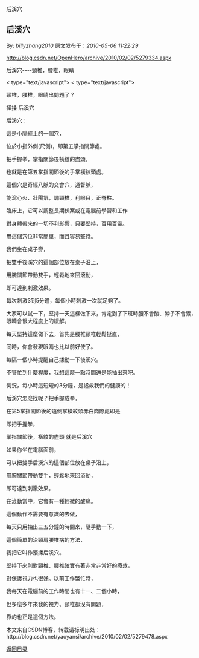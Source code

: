 后溪穴
## 后溪穴

By: *billyzhang2010* 原文发布于：*2010-05-06 11:22:29*

[
http&#58;//blog.csdn.net/OpenHero/archive/2010/02/02/5279334.aspx](http&#58;//blog.csdn.net/OpenHero/archive/2010/02/02/5279334.aspx)

后溪穴----頸椎，腰椎，眼睛

< type="text/javascript">
< type="text/javascript">

頸椎，腰椎，眼睛出問題了？

揉揉 后溪穴

后溪穴：

這是小腸經上的一個穴，

位於小指外側(尺側)，即第五掌指關節處。

把手握拳，掌指關節後橫紋的盡頭，

也就是在第五掌指關節後的手掌橫紋頭處。

這個穴是奇經八脈的交會穴，通督脈，

能瀉心火、壯陽氣，調頸椎，利眼目，正脊柱。

臨床上，它可以調整長期伏案或在電腦前學習和工作

對身體帶來的一切不利影響，只要堅持，百用百靈。

用這個穴位非常簡單，而且容易堅持。

我們坐在桌子旁，

把雙手後溪穴的這個部位放在桌子沿上，

用腕關節帶動雙手，輕鬆地來回滾動，

即可達到刺激效果。

每次刺激3到5分鐘，每個小時刺激一次就足夠了。 

大家可以試一下，堅持一天這樣做下來，肯定到了下班時腰不會酸、脖子不會累，眼睛會很大程度上的緩解。

每天堅持這麼做下去，首先是腰椎頸椎輕鬆挺直，

同時，你會發現眼睛也比以前好使了。

每隔一個小時提醒自己揉動一下後溪穴。

不管忙到什麼程度，我想這麼一點時間還是能抽出來吧。

何況，每小時這短短的3分鐘，是拯救我們的健康的！

后溪穴怎麼找呢？把手握成拳，

在第5掌指關節後的遠側掌橫紋頭赤白肉際處即是

即把手握拳，

掌指關節後，橫紋的盡頭 就是后溪穴

如果你坐在電腦面前，

可以把雙手后溪穴的這個部位放在桌子沿上，

用腕關節帶動雙手，輕鬆地來回滾動，

即可達到刺激效果。

在滾動當中，它會有一種輕微的酸痛。

這個動作不需要有意識的去做，

每天只用抽出三五分鐘的時間來，隨手動一下，

這個簡單的治頸肩腰椎病的方法，

我把它叫作滾揉后溪穴。

堅持下來則對頸椎、腰椎確實有著非常非常好的療效，

對保護視力也很好。以前工作繁忙時，

我每天在電腦前的工作時間也有十一、二個小時，

但多麼多年來我的視力、頸椎都沒有問題，

靠的也正是這個方法。

本文来自CSDN博客，转载请标明出处：http&#58;//blog.csdn.net/yaoyansi/archive/2010/02/02/5279478.aspx

[返回目录](index.html)
